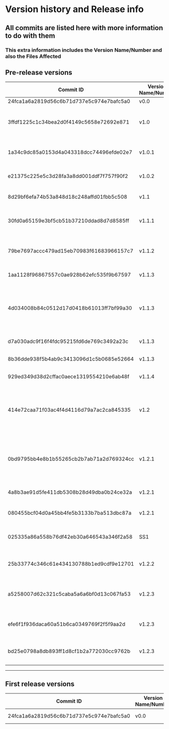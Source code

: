 # Version history and Release info

## All commits are listed here with more information to do with them

### This extra information includes the Version Name/Number and also the Files Affected

## Pre-release versions

| Commit ID | Version Name/Number | Commit Info | Files Affected | Person |
|------------------------------------------|------|-------------|----------------|------------|
| 24fca1a6a2819d56c6b71d737e5c974e7bafc5a0 | v0.0 | Initial commit | Readme.md | Hasan |
| 3ffdf1225c1c34bea2d0f4149c5658e72692e871 | v1.0 | making folders + uploading current docs from today | new.py, Readme.md, doc.md, Just text.txt, text.txt, 4 files in Meeting Minutes, 8 files in Other Documents | Hasan |
| 1a34c9dc85a0153d4a043318dcc74496efde02e7 | v1.0.1 | Start creating Supervisor homepage in html | SupervisorHomePage.html | Hamza |
| e21375c225e5c3d28fa3a8dd001ddf7f757f90f2 | v1.0.2 | Added search function with filters | SupervisorHomePage.html | Hamza |
| 8d29bf6efa74b53a848d18c248affd01fbb5c508 | v1.1 | Starting Flask Python development | app.py, index.html, styles.css, new.py [deleted]  | Hasan |
| 30fd0a65159e3bf5cb51b37210ddad8d7d8585ff | v1.1.1 | reformat filters into selectable dropdown boxes | SupervisorHomePage.html | Hamza |
| 79be7697accc479ad15eb70983f61683966157c7 | v1.1.2 | created placeholder information box for project list | SupervisorHomePage.html | Hamza |
| 1aa1128f96867557c0ae928b62efc535f9b67597 | v1.1.3 | Update styles.css | styles.css | Humayun |
| 4d034008b84c0512d17d0418b61013ff7bf99a30 | v1.1.3 | Uploading meeting minutes from last week and the week before [No Code Changes] | 4 files in Meeting Minutes | Humayun |
| d7a030adc9f16f4fdc95215fd6de769c3492a23c | v1.1.3 | Add files via upload | SRS Client Meeting Approved version.docx | Ehtesham |
| 8b36dde938f5b4ab9c3413096d1c5b0685e52664 | v1.1.3 | Uploading SRS and Use case | SRS Client Meeting.docx, Task Management _ UML Use case (1).png | Rahat |
| 929ed349d38d2cffac0aece1319554210e6ab48f | v1.1.4 | Uploading login html | login.html | Humayun |
| 414e72caa71f03ac4f4d4116d79a7ac2ca845335 | v1.2 | Data screen and other minor development changes including setting up database | app.py, index.html, database.db, dataScreen.html, use_database.py | Hasan |
| 0bd9795bb4e8b1b55265cb2b7ab71a2d769324cc | v1.2.1 | Development changes with Supervisor Home Page and ensuring it works with Flask app | app.py, styles.css, SupervisorHomePage.html, index.html | Hamza |
| 4a8b3ae91d5fe411db5308b28d49dba0b24ce32a | v1.2.1 | Drafting version history documentation | versions-releases.md [This document] | Hasan |
| 080455bcf04d0a45bb4fe5b3133b7ba513dbc87a | v1.2.1 | Updating version history documentation | versions-releases.md [This document] | Hasan |
| 025335a86a558b76df42eb30a646543a346f2a58 | SS1 | Wrote back-end searching and sorting methods | search-sort.py | Ehtesham |
| 25b33774c346c61e434130788b1ed9cdf9e12701 | v1.2.2 | Merge this version (SS1) with main code (V1.2) | search-sort.py | Ehtesham |
| a5258007d62c321c5caba5a6a6bf0d13c067fa53 | v1.2.3 | Reorganising files and making sure database works | [To fill in] | Hasan |
| efe6f1f936daca60a51b6ca0349769f2f5f9aa2d | v1.2.3 | Updating Readme and version history documentation | [To fill in] | Hasan |
| bd25e0798a8db893ff1d8cf1b2a772030cc9762b | v1.2.3 | Another updae to the Readme, code still at same version | [To fill in] | Hasan |

<hr>

## First release versions

| Commit ID | Version Name/Number | Commit Info | Files Affected | Person |
|------------------------------------------|------|-------------|----------------|------------|
| 24fca1a6a2819d56c6b71d737e5c974e7bafc5a0 | v0.0 | Initial commit | Readme.md | Hasan |